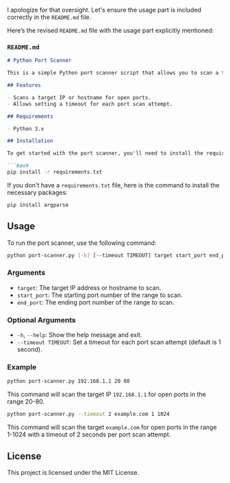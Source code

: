 I apologize for that oversight. Let's ensure the usage part is included correctly in the `README.md` file.

Here’s the revised `README.md` file with the usage part explicitly mentioned:

### `README.md`

```markdown
# Python Port Scanner

This is a simple Python port scanner script that allows you to scan a target IP address or hostname for open ports within a specified range.

## Features

- Scans a target IP or hostname for open ports.
- Allows setting a timeout for each port scan attempt.

## Requirements

- Python 3.x

## Installation

To get started with the port scanner, you'll need to install the required dependencies. You can do this using `pip`.

```bash
pip install -r requirements.txt
```

If you don't have a `requirements.txt` file, here is the command to install the necessary packages:

```bash
pip install argparse
```

## Usage

To run the port scanner, use the following command:

```bash
python port-scanner.py [-h] [--timeout TIMEOUT] target start_port end_port
```

### Arguments

- `target`: The target IP address or hostname to scan.
- `start_port`: The starting port number of the range to scan.
- `end_port`: The ending port number of the range to scan.

### Optional Arguments

- `-h`, `--help`: Show the help message and exit.
- `--timeout TIMEOUT`: Set a timeout for each port scan attempt (default is 1 second).

### Example

```bash
python port-scanner.py 192.168.1.1 20 80
```

This command will scan the target IP `192.168.1.1` for open ports in the range 20-80.

```bash
python port-scanner.py --timeout 2 example.com 1 1024
```

This command will scan the target `example.com` for open ports in the range 1-1024 with a timeout of 2 seconds per port scan attempt.

## License

This project is licensed under the MIT License.
```
